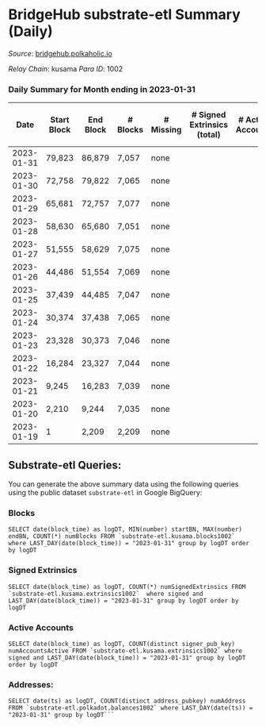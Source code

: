 # BridgeHub substrate-etl Summary (Daily)

_Source_: [bridgehub.polkaholic.io](https://bridgehub.polkaholic.io)

*Relay Chain*: kusama
*Para ID*: 1002



### Daily Summary for Month ending in 2023-01-31


| Date | Start Block | End Block | # Blocks | # Missing | # Signed Extrinsics (total) | # Active Accounts | # Addresses with Balances | # Events | # Transfers | # XCM Transfers In | # XCM Transfers Out |
| ---- | ----------- | --------- | -------- | --------- | --------------------------- | ----------------- | ------------------------- | -------- | ----------- | ------------------ | ------------------- |
| 2023-01-31 | 79,823 | 86,879 | 7,057 | none  |  |  | 4 | 14,118 |   |   |   |
| 2023-01-30 | 72,758 | 79,822 | 7,065 | none  |  |  | 4 | 14,134 |   |   |   |
| 2023-01-29 | 65,681 | 72,757 | 7,077 | none  |  |  | 4 | 14,158 |   |   |   |
| 2023-01-28 | 58,630 | 65,680 | 7,051 | none  |  |  | 4 | 14,106 |   |   |   |
| 2023-01-27 | 51,555 | 58,629 | 7,075 | none  |  |  | 4 | 14,154 |   |   |   |
| 2023-01-26 | 44,486 | 51,554 | 7,069 | none  |  |  | 4 | 14,142 |   |   |   |
| 2023-01-25 | 37,439 | 44,485 | 7,047 | none  |  |  | 4 | 14,098 |   |   |   |
| 2023-01-24 | 30,374 | 37,438 | 7,065 | none  |  |  | 4 | 14,134 |   |   |   |
| 2023-01-23 | 23,328 | 30,373 | 7,046 | none  |  |  | 4 | 14,096 |   |   |   |
| 2023-01-22 | 16,284 | 23,327 | 7,044 | none  |  |  | 4 | 14,091 |   |   |   |
| 2023-01-21 | 9,245 | 16,283 | 7,039 | none  |  |  | 4 | 14,082 |   |   |   |
| 2023-01-20 | 2,210 | 9,244 | 7,035 | none  |  |  | 4 | 14,074 |   |   |   |
| 2023-01-19 | 1 | 2,209 | 2,209 | none  |  |  | 4 | 4,419 |   |   |   |

## Substrate-etl Queries:
You can generate the above summary data using the following queries using the public dataset `substrate-etl` in Google BigQuery:


### Blocks
```
SELECT date(block_time) as logDT, MIN(number) startBN, MAX(number) endBN, COUNT(*) numBlocks FROM `substrate-etl.kusama.blocks1002`  where LAST_DAY(date(block_time)) = "2023-01-31" group by logDT order by logDT
```


### Signed Extrinsics
```
SELECT date(block_time) as logDT, COUNT(*) numSignedExtrinsics FROM `substrate-etl.kusama.extrinsics1002`  where signed and LAST_DAY(date(block_time)) = "2023-01-31" group by logDT order by logDT
```


### Active Accounts
```
SELECT date(block_time) as logDT, COUNT(distinct signer_pub_key) numAccountsActive FROM `substrate-etl.kusama.extrinsics1002` where signed and LAST_DAY(date(block_time)) = "2023-01-31" group by logDT order by logDT
```


### Addresses:
```
SELECT date(ts) as logDT, COUNT(distinct address_pubkey) numAddress FROM `substrate-etl.polkadot.balances1002` where LAST_DAY(date(ts)) = "2023-01-31" group by logDT```

